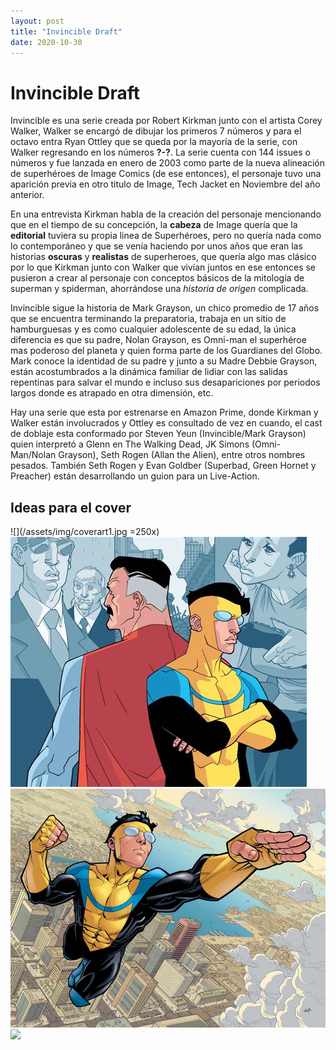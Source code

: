 ```yaml
---
layout: post
title: "Invincible Draft"
date: 2020-10-30
---
```

# Invincible Draft

Invincible es una serie creada por Robert Kirkman junto con el artista Corey Walker, Walker se encargó de dibujar los primeros 7 números y para el octavo entra Ryan Ottley que se queda por la mayoría de la serie, con Walker regresando en los números **?-?**. La serie cuenta con 144 issues o números y fue lanzada en enero de 2003 como parte de la nueva alineación de superhéroes de Image Comics (de ese entonces), el personaje tuvo una aparición previa en otro titulo de Image, Tech Jacket en Noviembre del año anterior.


En una entrevista Kirkman habla de la creación del personaje mencionando que en el tiempo de su concepción, la **cabeza** de Image quería que la **editorial** tuviera su propia linea de Superhéroes, pero no quería nada como lo contemporáneo y que se venía haciendo por unos años que eran las historias **oscuras** y **realistas** de superheroes, que quería algo mas clásico por lo que Kirkman junto con Walker que vivían juntos en ese entonces se pusieron a crear al personaje con conceptos básicos de la mitología de superman y spiderman, ahorrándose una *historia de origen* complicada.

Invincible sigue la historia de Mark Grayson, un chico promedio de 17 años que se encuentra terminando la preparatoria, trabaja en un sitio de hamburguesas y es como cualquier adolescente de su edad, la única diferencia es que su padre, Nolan Grayson, es Omni-man el superhéroe mas poderoso del planeta y quien forma parte de los Guardianes del Globo. Mark conoce la identidad de su padre y junto a su Madre Debbie Grayson, están acostumbrados a la dinámica familiar de lidiar con las salidas repentinas para salvar el mundo e incluso sus desapariciones por periodos largos donde es atrapado en otra dimensión, etc.


Hay una serie que esta por estrenarse en Amazon Prime, donde Kirkman y Walker están involucrados y Ottley es consultado de vez en cuando, el cast de doblaje esta conformado por Steven Yeun (Invincible/Mark Grayson) quien interpretó a Glenn en The Walking Dead, JK Simons (Omni-Man/Nolan Grayson), Seth Rogen (Allan the Alien), entre otros nombres pesados. También Seth Rogen y Evan Goldber (Superbad, Green Hornet y Preacher) están desarrollando un guion para un Live-Action.

## Ideas para el cover

![](/assets/img/coverart1.jpg =250x)
![](/assets/img/coverart2.jpg)
![](/assets/img/coverart3.jpg)
![](/assets/img/coverart4.jpg)
